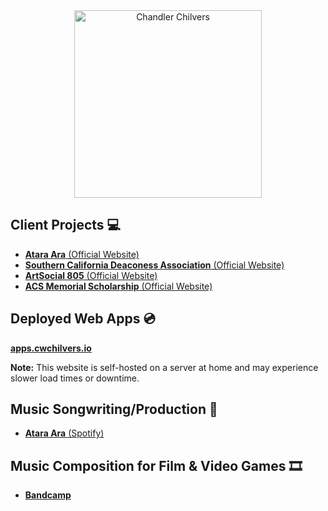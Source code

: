<div align="center">
    <img width="300px" height="auto" src="https://github.com/cwchilvers/cwchilvers/assets/59628271/cbc17b35-4f66-47bd-ad86-6d70010ac28a" alt="Chandler Chilvers">
</div>

## Client Projects 💻
* [**Atara Ara** (Official Website)](https://atara-ara.com)
* [**Southern California Deaconess Association** (Official Website)](https://socaldeaconess.com)
* [**ArtSocial 805** (Official Website)]([https://socaldeaconess.com](https://www.artsocial805.com/))
* [**ACS Memorial Scholarship** (Official Website)]([https://socaldeaconess.com](https://www.acsmemorialscholarship.org/))

## Deployed Web Apps 💿
[**apps.cwchilvers.io**](https://apps.cwchilvers.io/)

**Note:** This website is self-hosted on a server at home and may experience slower load times or downtime.

## Music Songwriting/Production 🎵
* [**Atara Ara** (Spotify)](https://open.spotify.com/artist/14OyPLu62THKH6fGLtjowq?si=aTJleoNuSNWcyskdHsbveA)

## Music Composition for Film & Video Games 🎞️
* [**Bandcamp**](https://chandlerchilvers.bandcamp.com/)
